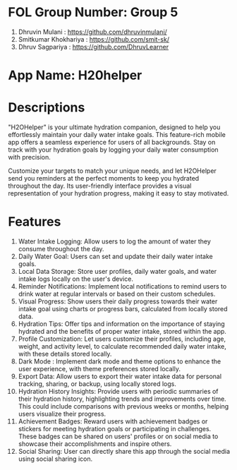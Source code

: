 # FOL Group Number: Group 5
1. Dhruvin Mulani : https://github.com/dhruvinmulani/
2. Smitkumar Khokhariya : https://github.com/smit-sk/
3. Dhruv Sagpariya : https://github.com/DhruvLearner 

# App Name: H20helper

# Descriptions
"H2OHelper" is your ultimate hydration companion, designed to help you effortlessly maintain your daily water intake goals. This feature-rich mobile app offers a seamless experience for users of all backgrounds. Stay on track with your hydration goals by logging your daily water consumption with precision.

Customize your targets to match your unique needs, and let H2OHelper send you reminders at the perfect moments to keep you hydrated throughout the day. Its user-friendly interface provides a visual representation of your hydration progress, making it easy to stay motivated.

# Features
1. Water Intake Logging: Allow users to log the amount of water they consume throughout the day.
2. Daily Water Goal: Users can set and update their daily water intake goals.
3. Local Data Storage: Store user profiles, daily water goals, and water intake logs locally on the user's device.
4. Reminder Notifications: Implement local notifications to remind users to drink water at regular intervals or based on their custom schedules.
5. Visual Progress: Show users their daily progress towards their water intake goal using charts or progress bars, calculated from locally stored data.
6. Hydration Tips: Offer tips and information on the importance of staying hydrated and the benefits of proper water intake, stored within the app.
7. Profile Customization: Let users customize their profiles, including age, weight, and activity level, to calculate recommended daily water intake, with these details stored locally.
8. Dark Mode : Implement dark mode and theme options to enhance the user experience, with theme preferences stored locally.
9. Export Data: Allow users to export their water intake data for personal tracking, sharing, or backup, using locally stored logs.
10. Hydration History Insights: Provide users with periodic summaries of their hydration history, highlighting trends and improvements over time. This could include comparisons with previous weeks or months, helping users visualize their progress.
11. Achievement Badges: Reward users with achievement badges or stickers for meeting hydration goals or participating in challenges. These badges can be shared on users' profiles or on social media to showcase their accomplishments and inspire others.
12. Social Sharing: User can directly share this app through the social media using social sharing icon.